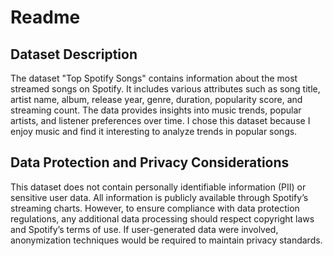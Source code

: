 # Readme

## Dataset Description
The dataset "Top Spotify Songs" contains information about the most streamed songs on Spotify. It includes various attributes such as song title, artist name, album, release year, genre, duration, popularity score, and streaming count. The data provides insights into music trends, popular artists, and listener preferences over time. I chose this dataset because I enjoy music and find it interesting to analyze trends in popular songs.

## Data Protection and Privacy Considerations
This dataset does not contain personally identifiable information (PII) or sensitive user data. All information is publicly available through Spotify’s streaming charts. However, to ensure compliance with data protection regulations, any additional data processing should respect copyright laws and Spotify’s terms of use. If user-generated data were involved, anonymization techniques would be required to maintain privacy standards.

